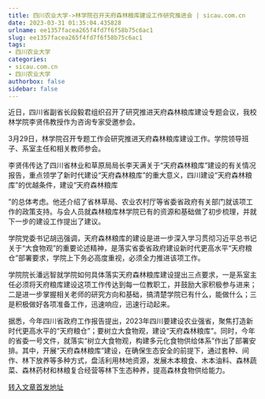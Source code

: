 ```yaml
---
title: 四川农业大学->林学院召开天府森林粮库建设工作研究推进会 | sicau.com.cn
date: 2023-03-31 01:35:04.435828
urlname: ee1357facea265f4fd7f6f58b75c6ac1
slug: ee1357facea265f4fd7f6f58b75c6ac1
tags: 
- 四川农业大学
categories:
- sicau.com.cn
- 四川农业大学
authorbox: false
sidebar: false
---
```

近日，四川省副省长段毅君组织召开了研究推进天府森林粮库建设专题会议，我校林学院李贤伟教授作为咨询专家受邀参会。

3月29日，林学院召开专题工作会研究推进天府森林粮库建设工作。学院领导班子、系室主任和相关教师参会。

李贤伟传达了四川省林业和草原局局长李天满关于“天府森林粮库”建设的有关情况报告，重点领学了新时代建设“天府森林粮库”的重大意义，四川建设“天府森林粮库”的优越条件，建设“天府森林粮库
<!--more-->
”的总体考虑。他还介绍了省林草局、农业农村厅等省委省政府有关部门就该项工作的政策支持。与会人员就森林粮库林学院已有的资源和基础做了初步梳理，并就下一步的建设工作提出了建议。

学院党委书记胡迅强调，天府森林粮库的建设是进一步深入学习贯彻习近平总书记关于“大食物观”的重要论述精神，是落实省委省政府建设新时代更高水平“天府粮仓”部署要求，学院上下务必高度重视，必须全力推进该项工作。

学院院长潘远智就学院如何具体落实天府森林粮库建设提出三点要求，一是系室主任必须将天府粮库建设这项工作传达到每一位教职工，并鼓励大家积极参与进来；二是进一步掌握相关老师的研究方向和基础，搞清楚学院已有什么，能做什么；三是积极做好各项准备工作，迅速响应，迅速行动起来。

据悉，今年四川省政府工作报告提出，2023年四川要建设农业强省，聚焦打造新时代更高水平的“天府粮仓”；要树立大食物观，建设“天府森林粮库”。同时，今年的省委一号文件，就落实“树立大食物观，构建多元化食物供给体系”作出了部署安排。其中，开展“天府森林粮库”建设，在确保生态安全的前提下，通过套种、间作、林下放养等多种方式，盘活利用林地资源，发展木本粮食、木本油料、森林蔬菜、森林药材和林粮复合经营等林下生态种养，提高森林食物供给能力。



[转入文章首发地址](https://news.sicau.edu.cn/info/1078/71624.htm)